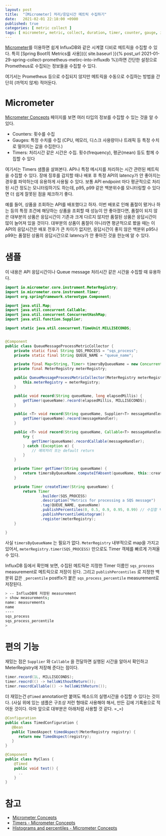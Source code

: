 ```yaml
---
layout: post
title:  "[Micrometer] 처리/응답시간 메트릭 수집하기"
date:   2021-02-01 22:18:00 +0900
published: true
categories: [ metric collect ]
tags: [ micrometer, metric, collect, duration, timer, counter, gauge, influxdb, spring ]
---
```


[Micrometer](https://micrometer.io/)를 이용하면 쉽게 InfluxDB와 같은 시계열 디비로 메트릭을 수집할 수 있다. 특히 [Spring Boot의 Metrics를 사용]({{ site.baseurl }}{% post_url 2021-01-29-spring-collect-prometheus-metirc-into-influxdb %})하면 간단한 설정으로 Prometheus로 수집되는 정보들을 수집할 수 있다.

여기서는 Prometheus 등으로 수집되지 않지만 메트릭을 수동으로 수집하는 방법을 간단히 (까먹지 않게) 적어둔다.


# Micrometer

[Micrometer Concepts](https://micrometer.io/docs/concepts) 페이지를 보면 여러 타입의 정보를 수집할 수 있는 것을 알 수 있다.

- Counters: 횟수를 수집
- Gauges: 특정 수치를 수집 (CPU, 메모리, 디스크 사용량이나 트래픽 등 특정 수치로 떨어지는 값을 수집한다.)
- Timers: 처리시간 같은 시간은 수집. 횟수(frequency), 평균(mean) 등도 함께 수집할 수 있다

여기서는 Timers 샘플을 살펴본다. API나 특정 메시지를 처리하는 시간 관련된 메트릭을 수집할 수 있다. 장애 징후를 감지할 때나 배포 후 특정 API의 latency가 안 좋아지는 경우를 파악하는데 유용하게 사용될 수 있다. 보통 API endpoint 마다 평균적으로 처리된 시간 정도는 모니터링하기도 하는데, p95, p99 같은 백분위수를 모니터링할 수 있다면 더 쉽게 잘못된 점을 체크하기 좋다.

예를 들어, 상품을 조회하는 API를 배포했다고 하자. 이번 배포로 인해 품절이 됐거나 하는 등의 특정 조건에 해당하는 상품을 조회할 때 성능이 안 좋아졌다면, 품절이 되지 않은 대부분의 상품은 응답시간이 기존과 크게 다르지 않지만 품절된 상품은 응답시간이 많이 늘어져 있을 것이다. 대부분의 상품이 품절이 아니라면 평균적으로 봤을 때는 이 API의 응답시간은 배포 전후가 큰 차이가 없지만, 응답시간이 좋지 않은 백분위 p95나 p99는 품절된 상품의 응답시간으로 latency가 안 좋아진 것을 한눈에 알 수 있다.


# 샘플

이 내용은 API 응답시간이나 Queue message 처리시간 같은 시간을 수집할 때 유용하다.

```java
import io.micrometer.core.instrument.MeterRegistry;
import io.micrometer.core.instrument.Timer;
import org.springframework.stereotype.Component;

import java.util.Map;
import java.util.concurrent.Callable;
import java.util.concurrent.ConcurrentHashMap;
import java.util.function.Supplier;

import static java.util.concurrent.TimeUnit.MILLISECONDS;


@Component
public class QueueMessageProcessMetricCollector {
    private static final String SQS_PROCESS = "sqs_process";
    private static final String QUEUE_NAME = "queue_name";

    private final Map<String, Timer> timersByQueueName = new ConcurrentHashMap<>();
    private final MeterRegistry meterRegistry;

    public QueueMessageProcessMetricCollector(MeterRegistry meterRegistry) {
        this.meterRegistry = meterRegistry;
    }

    public void record(String queueName, long elapsedMillis) {
        getTimer(queueName).record(elapsedMillis, MILLISECONDS);
    }

    public <T> void record(String queueName, Supplier<T> messageHandler) {
        getTimer(queueName).record(messageHandler);
    }

    public <T> void record(String queueName, Callable<T> messageHandler) {
        try {
            getTimer(queueName).recordCallable(messageHandler);
        } catch (Exception e) {
            // 예외처리 또는 default return
        }
    }

    private Timer getTimer(String queueName) {
        return timersByQueueName.computeIfAbsent(queueName, this::createTimer);
    }

    private Timer createTimer(String queueName) {
        return Timer
                .builder(SQS_PROCESS)
                .description("Metrics for processing a SQS message")
                .tag(QUEUE_NAME, queueName)
                .publishPercentiles(0, 0.5, 0.9, 0.95, 0.99) // 수집할 백분위 값
                .publishPercentileHistogram()
                .register(meterRegistry);
    }

}
```

사실 `timersByQueueName` 는 필요가 없다. `MeterRegistry` 내부적으로 map을 가지고 있어서, `meterRegistry.timer(SQS_PROCESS)` 만으로도 Timer 객체를 빠르게 가져올 수 있다.

InfluxDB 등에서 확인해 보면, 수집된 메트릭은 지정한 Timer 이름인 `sqs_process` measurement로 메트릭으로 저장이 된다. 그리고 `publishPercentiles` 로 지정한 백분위 값은 `_percentile` postfix가 붙은 `sqs_process_percentile` measurement로 저장된다.

```bash
> -- InfluxDB에 저장된 measurement
> show measurements;
name: measurements
name
----
sqs_process
sqs_process_percentile
>
```


# 편의 기능

재밌는 점은 `Supplier` 와 `Callable` 을 전달하면 실행된 시간을 알아서 확인하고 MeterRegistry에 저장해 준다는 점이다.

```java
timer.record(1L, MILLISECONDS);
timer.reocrd(() -> helloWithoutReturn());
timer.reocrdCallable(() -> helloWithReturn());
```

더 재밌는건 `@Timed` annotation만 붙여도 메소드의 실행시간을 수집할 수 있다는 것이다. (사실 위에 있는 샘플은 구조상 저런 형태로 사용해야 해서, 만든 김에 기록용으로 적어둔 것이다. 아마 앞으로 대부분은 아래처럼 사용할 것 같다. =_=)

```java
@Configuration
public class TimedConfiguration {
   @Bean
   public TimedAspect timedAspect(MeterRegistry registry) {
      return new TimedAspect(registry);
   }
}

@Component
public class MyClass {
    @Timed
    public void test() {
      ..
    }
}
```


# 참고

- [Micrometer Concepts](https://micrometer.io/docs/concepts)
- [Timers - Micrometer Concepts](https://micrometer.io/docs/concepts#_timers)
- [Histograms and percentiles - Micrometer Concepts](https://micrometer.io/docs/concepts#_histograms_and_percentiles)
